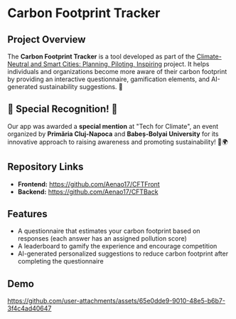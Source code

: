 # Carbon Footprint Tracker

## Project Overview
The **Carbon Footprint Tracker** is a tool developed as part of the [Climate-Neutral and Smart Cities: Planning, Piloting, Inspiring](https://research-and-innovation.ec.europa.eu/funding/funding-opportunities/funding-programmes-and-open-calls/horizon-europe/eu-missions-horizon-europe/climate-neutral-and-smart-cities_en) project. It helps individuals and organizations become more aware of their carbon footprint by providing an interactive questionnaire, gamification elements, and AI-generated sustainability suggestions. 🌱

## 🌟 **Special Recognition!** 🌟
Our app was awarded a **special mention** at "Tech for Climate", an event organized by **Primăria Cluj-Napoca** and **Babeș-Bolyai University** for its innovative approach to raising awareness and promoting sustainability! 🎉🌍

## Repository Links
- **Frontend:** https://github.com/Aenao17/CFTFront
- **Backend:** https://github.com/Aenao17/CFTBack

## Features
- A questionnaire that estimates your carbon footprint based on responses (each answer has an assigned pollution score)
- A leaderboard to gamify the experience and encourage competition
- AI-generated personalized suggestions to reduce carbon footprint after completing the questionnaire

## Demo

https://github.com/user-attachments/assets/65e0dde9-9010-48e5-b6b7-3f4c4ad40647

